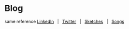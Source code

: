 # Blog
same reference
		<a href="https://www.linkedin.com/in/wenhao-luo-6a0a4231/">LinkedIn</a> &nbsp; | &nbsp; 
			<a href="https://twitter.com/lwhoo">Twitter</a> &nbsp; | &nbsp; 
 <a href="https://www.douban.com/photos/album/1653625108/">Sketches</a> &nbsp; | &nbsp; 
			<a href="https://music.163.com/#/djradio?id=526671904">Songs</a>
